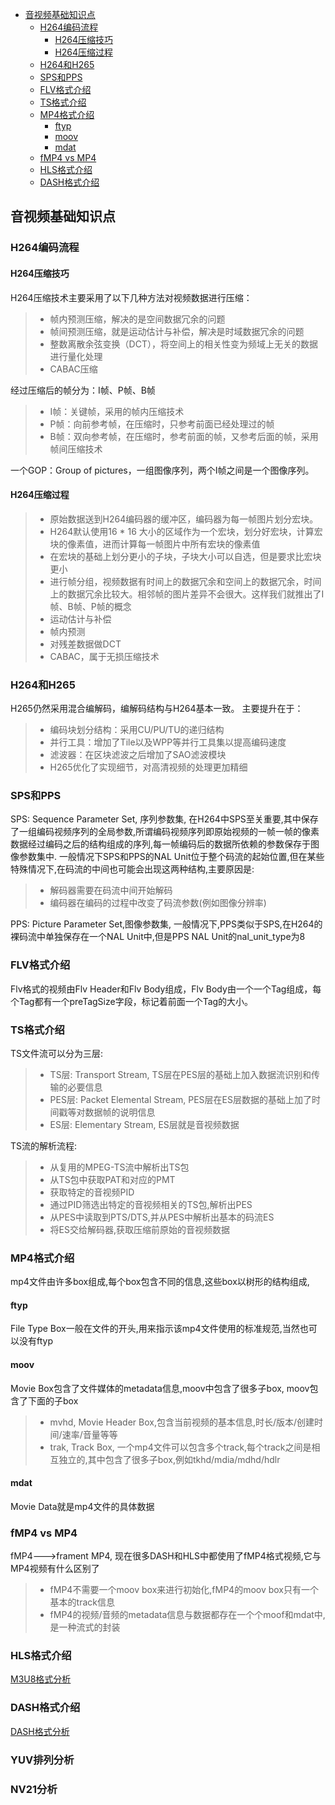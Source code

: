   - [音视频基础知识点](#音视频基础知识点)
    - [H264编码流程](#h264编码流程)
      - [H264压缩技巧](#h264压缩技巧)
      - [H264压缩过程](#h264压缩过程)
    - [H264和H265](#h264和h265)
    - [SPS和PPS](#sps和pps)
    - [FLV格式介绍](#flv格式介绍)
    - [TS格式介绍](#ts格式介绍)
    - [MP4格式介绍](#mp4格式介绍)
      - [ftyp](#ftyp)
      - [moov](#moov)
      - [mdat](#mdat)
    - [fMP4 vs MP4](#fmp4-vs-mp4)
    - [HLS格式介绍](#hls格式介绍)
    - [DASH格式介绍](#dash格式介绍)


## 音视频基础知识点
### H264编码流程
#### H264压缩技巧
H264压缩技术主要采用了以下几种方法对视频数据进行压缩：
> * 帧内预测压缩，解决的是空间数据冗余的问题
> * 帧间预测压缩，就是运动估计与补偿，解决是时域数据冗余的问题
> * 整数离散余弦变换（DCT），将空间上的相关性变为频域上无关的数据进行量化处理
> * CABAC压缩

经过压缩后的帧分为：I帧、P帧、B帧
> * I帧：关键帧，采用的帧内压缩技术
> * P帧：向前参考帧，在压缩时，只参考前面已经处理过的帧
> * B帧：双向参考帧，在压缩时，参考前面的帧，又参考后面的帧，采用帧间压缩技术

一个GOP：Group of pictures，一组图像序列，两个I帧之间是一个图像序列。

#### H264压缩过程
> * 原始数据送到H264编码器的缓冲区，编码器为每一帧图片划分宏块。
> * H264默认使用16 * 16 大小的区域作为一个宏块，划分好宏块，计算宏块的像素值，进而计算每一帧图片中所有宏块的像素值
> * 在宏块的基础上划分更小的子块，子块大小可以自选，但是要求比宏块更小
> * 进行帧分组，视频数据有时间上的数据冗余和空间上的数据冗余，时间上的数据冗余比较大。相邻帧的图片差异不会很大。这样我们就推出了I帧、B帧、P帧的概念
> * 运动估计与补偿
> * 帧内预测
> * 对残差数据做DCT
> * CABAC，属于无损压缩技术

### H264和H265
H265仍然采用混合编解码，编解码结构与H264基本一致。
主要提升在于：
> * 编码块划分结构：采用CU/PU/TU的递归结构
> * 并行工具：增加了Tile以及WPP等并行工具集以提高编码速度
> * 滤波器：在区块滤波之后增加了SAO滤波模块
> * H265优化了实现细节，对高清视频的处理更加精细

### SPS和PPS
SPS: Sequence Parameter Set, 序列参数集,
在H264中SPS至关重要,其中保存了一组编码视频序列的全局参数,所谓编码视频序列即原始视频的一帧一帧的像素数据经过编码之后的结构组成的序列,每一帧编码后的数据所依赖的参数保存于图像参数集中.
一般情况下SPS和PPS的NAL Unit位于整个码流的起始位置,但在某些特殊情况下,在码流的中间也可能会出现这两种结构,主要原因是:
> * 解码器需要在码流中间开始解码
> * 编码器在编码的过程中改变了码流参数(例如图像分辨率)


PPS: Picture Parameter Set,图像参数集,
一般情况下,PPS类似于SPS,在H264的裸码流中单独保存在一个NAL Unit中,但是PPS NAL Unit的nal_unit_type为8

### FLV格式介绍
Flv格式的视频由Flv Header和Flv Body组成，Flv Body由一个一个Tag组成，每个Tag都有一个preTagSize字段，标记着前面一个Tag的大小。
### TS格式介绍
TS文件流可以分为三层:
> * TS层: Transport Stream, TS层在PES层的基础上加入数据流识别和传输的必要信息
> * PES层: Packet Elemental Stream, PES层在ES层数据的基础上加了时间戳等对数据帧的说明信息
> * ES层: Elementary Stream, ES层就是音视频数据

TS流的解析流程:
> * 从复用的MPEG-TS流中解析出TS包
> * 从TS包中获取PAT和对应的PMT
> * 获取特定的音视频PID
> * 通过PID筛选出特定的音视频相关的TS包,解析出PES
> * 从PES中读取到PTS/DTS,并从PES中解析出基本的码流ES
> * 将ES交给解码器,获取压缩前原始的音视频数据


### MP4格式介绍
mp4文件由许多box组成,每个box包含不同的信息,这些box以树形的结构组成,
#### ftyp
File Type Box一般在文件的开头,用来指示该mp4文件使用的标准规范,当然也可以没有ftyp
#### moov
Movie Box包含了文件媒体的metadata信息,moov中包含了很多子box,
moov包含了下面的子box
> * mvhd, Movie Header Box,包含当前视频的基本信息,时长/版本/创建时间/速率/音量等等
> * trak, Track Box, 一个mp4文件可以包含多个track,每个track之间是相互独立的,其中包含了很多子box,例如tkhd/mdia/mdhd/hdlr
#### mdat
Movie Data就是mp4文件的具体数据

### fMP4 vs MP4
fMP4--->frament MP4, 现在很多DASH和HLS中都使用了fMP4格式视频,它与MP4视频有什么区别了
> * fMP4不需要一个moov box来进行初始化,fMP4的moov box只有一个基本的track信息
> * fMP4的视频/音频的metadata信息与数据都存在一个个moof和mdat中,是一种流式的封装

### HLS格式介绍
[M3U8格式分析](./M3U8格式分析.md)
### DASH格式介绍
[DASH格式分析](./DASH格式分析.md)

### YUV排列分析


### NV21分析